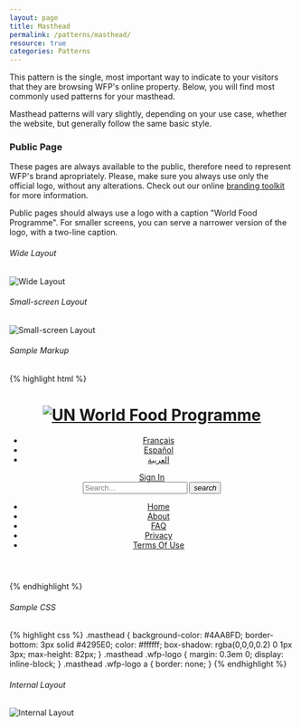 ```yaml
---
layout: page
title: Masthead
permalink: /patterns/masthead/
resource: true
categories: Patterns
---
```


This pattern is the single, most important way to indicate to your visitors that they are browsing WFP's online property. Below, you will find most commonly used patterns for your masthead.

Masthead patterns will vary slightly, depending on your use case, whether the website, but generally follow the same basic style.

### Public Page
These pages are always available to the public, therefore need to represent WFP's brand apropriately. Please, make sure you always use only the official logo, without any alterations. Check out our online [branding toolkit](http://ui.wfp.org/pages/components/branding-toolkit.html) for more information.

Public pages should always use a logo with a caption "World Food Programme". For smaller screens, you can serve a narrower version of the logo, with a two-line caption.

###### Wide Layout
![Wide Layout]({{site.url}}/img/pattern-masthead-public.png)

###### Small-screen Layout
![Small-screen Layout]({{site.url}}/img/pattern-masthead-public-small.png)

###### Sample Markup
{% highlight html %}
<!-- Masthead -->
<header class="masthead">
  <div class="pure-g wrapper">
    <div class="pure-u-2-3 pure-u-sm-1-3">
      <h1 class="wfp-logo">
        <a href="/en/my/" class="wfp-logo-img"><img src="/sites/all/themes/my_wfp_org/img/logos/logo@256w.png" class="logo-dark" alt="UN World Food Programme"></a>
      </h1>
    </div>
    <div class="pure-u-1-3 pure-u-sm-2-3">
      <div class="additional">
        <nav class="component header-lang">
          <ul>
            <li><a href="#">Français</a></li>
            <li><a href="#">Español</a></li>
            <li><a href="#">العربية</a></li>
          </ul>
        </nav>
        <div class="component header-cta">
          <a href="/en/account" class="pure-button small">Sign In</a>
        </div>
        <div class="component header-search">
          <form class="pure-form">
            <input type="search" class="input-search" name="search_theme_form" id="search-form-input" placeholder="Search...">
            <button class="pure-button search small transparent"><i class="ss-icon">search</i></button>
          </form>
        </div>
      </div>
      <nav class="main-nav">
        <ul>
          <li><a href="#">Home</a></li>
          <li><a href="#">About</a></li>
          <li><a href="#">FAQ</a></li>
          <li><a href="#">Privacy</a></li>
          <li><a href="#">Terms Of Use</a></li>
        </ul>
      </nav>
    </div>
  </div>
</header>
{% endhighlight %}

###### Sample CSS
{% highlight css %}
.masthead {
  background-color: #4AA8FD;
  border-bottom: 3px solid #4295E0;
  color: #ffffff;
  box-shadow: rgba(0,0,0,0.2) 0 1px 3px;
  max-height: 82px;
}
.masthead .wfp-logo {
  margin: 0.3em 0;
  display: inline-block;
}
.masthead .wfp-logo a {
  border: none;
}
{% endhighlight %}

###### Internal Layout
![Internal Layout]({{site.url}}/img/pattern-masthead-internal.png)